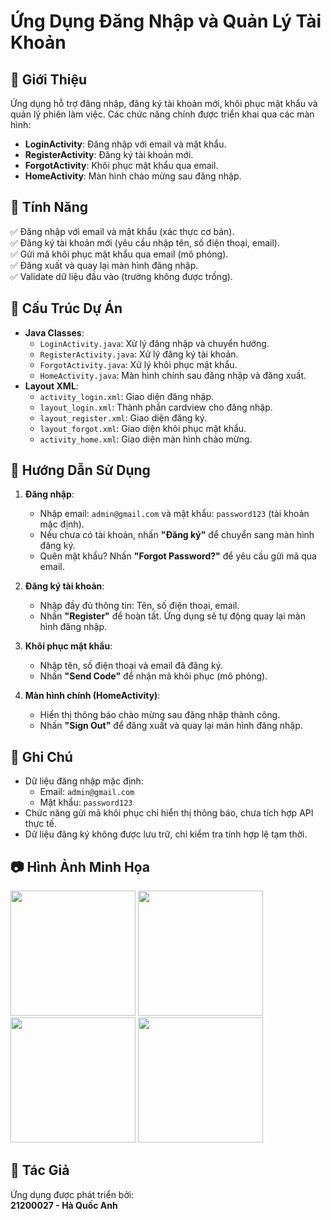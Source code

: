 # Ứng Dụng Đăng Nhập và Quản Lý Tài Khoản

## 📌 Giới Thiệu  
Ứng dụng hỗ trợ đăng nhập, đăng ký tài khoản mới, khôi phục mật khẩu và quản lý phiên làm việc. Các chức năng chính được triển khai qua các màn hình:  
- **LoginActivity**: Đăng nhập với email và mật khẩu.  
- **RegisterActivity**: Đăng ký tài khoản mới.  
- **ForgotActivity**: Khôi phục mật khẩu qua email.  
- **HomeActivity**: Màn hình chào mừng sau đăng nhập.  

## 🚀 Tính Năng  
✅ Đăng nhập với email và mật khẩu (xác thực cơ bản).  
✅ Đăng ký tài khoản mới (yêu cầu nhập tên, số điện thoại, email).  
✅ Gửi mã khôi phục mật khẩu qua email (mô phỏng).  
✅ Đăng xuất và quay lại màn hình đăng nhập.  
✅ Validate dữ liệu đầu vào (trường không được trống).  

## 📂 Cấu Trúc Dự Án  
- **Java Classes**:  
  - `LoginActivity.java`: Xử lý đăng nhập và chuyển hướng.  
  - `RegisterActivity.java`: Xử lý đăng ký tài khoản.  
  - `ForgotActivity.java`: Xử lý khôi phục mật khẩu.  
  - `HomeActivity.java`: Màn hình chính sau đăng nhập và đăng xuất.  
- **Layout XML**:  
  - `activity_login.xml`: Giao diện đăng nhập.  
  - `layout_login.xml`: Thành phần cardview cho đăng nhập.  
  - `layout_register.xml`: Giao diện đăng ký.  
  - `layout_forgot.xml`: Giao diện khôi phục mật khẩu.  
  - `activity_home.xml`: Giao diện màn hình chào mừng.  

## 📌 Hướng Dẫn Sử Dụng  
1. **Đăng nhập**:  
   - Nhập email: `admin@gmail.com` và mật khẩu: `password123` (tài khoản mặc định).  
   - Nếu chưa có tài khoản, nhấn **"Đăng ký"** để chuyển sang màn hình đăng ký.  
   - Quên mật khẩu? Nhấn **"Forgot Password?"** để yêu cầu gửi mã qua email.  

2. **Đăng ký tài khoản**:  
   - Nhập đầy đủ thông tin: Tên, số điện thoại, email.  
   - Nhấn **"Register"** để hoàn tất. Ứng dụng sẽ tự động quay lại màn hình đăng nhập.  

3. **Khôi phục mật khẩu**:  
   - Nhập tên, số điện thoại và email đã đăng ký.  
   - Nhấn **"Send Code"** để nhận mã khôi phục (mô phỏng).  

4. **Màn hình chính (HomeActivity)**:  
   - Hiển thị thông báo chào mừng sau đăng nhập thành công.  
   - Nhấn **"Sign Out"** để đăng xuất và quay lại màn hình đăng nhập.  

## 📝 Ghi Chú  
- Dữ liệu đăng nhập mặc định:  
  - Email: `admin@gmail.com`  
  - Mật khẩu: `password123`  
- Chức năng gửi mã khôi phục chỉ hiển thị thông báo, chưa tích hợp API thực tế.  
- Dữ liệu đăng ký không được lưu trữ, chỉ kiểm tra tính hợp lệ tạm thời.  

## 📷 Hình Ảnh Minh Họa  
<img src = "https://github.com/user-attachments/assets/ace0bf2a-d178-4c19-aee5-80a495ce1e06" width ="200"/>
<img src = "https://github.com/user-attachments/assets/7970916e-d545-4fb3-bd32-309ee1cd483a" width ="200"/>
<img src = "https://github.com/user-attachments/assets/fdf76dad-b6c1-4c68-9f6b-264ff49096e0" width ="200"/>
<img src = "https://github.com/user-attachments/assets/96e3026c-22ef-4c49-9aff-5970a032722b" width ="200"/>

## 📧 Tác Giả  
Ứng dụng được phát triển bởi:  
**21200027 - Hà Quốc Anh**  
